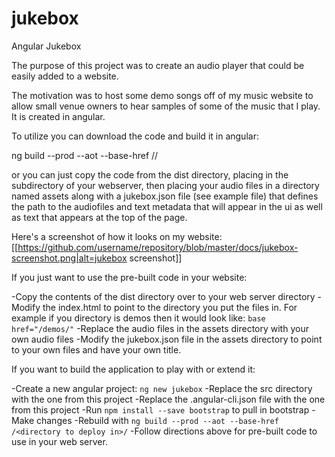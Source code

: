 # jukebox
Angular Jukebox

The purpose of this project was to create an audio player that could be easily added to a website.  

The motivation was to host some demo songs off of my music website to allow small venue owners to hear samples of some of the music that I play.  It is created in angular.  

To utilize you can download the code and build it in angular:
 
ng build --prod --aot --base-href /<directory you will put files in>/
 
or you can just copy the code from the dist directory, placing in the subdirectory of your webserver, then placing your audio files in a directory named assets along with a jukebox.json file (see example file) that defines the path to the audiofiles and text metadata that will appear in the ui as well as text that appears at the top of the page.
 
Here's a screenshot of how it looks on my website:
 [[https://github.com/username/repository/blob/master/docs/jukebox-screenshot.png|alt=jukebox screenshot]]

If you just want to use the pre-built code in your website:

-Copy the contents of the dist directory over to your web server directory
-Modify the index.html to point to the directory you put the files in. For example if you directory is demos then it would look like: `base href="/demos/"`
-Replace the audio files in the assets directory with your own audio files
-Modify the jukebox.json file in the assets directory to point to your own files and have your own title.


If you want to build the application to play with or extend it:

-Create a new angular project: `ng new jukebox`
-Replace the src directory with the one from this project
-Replace the .angular-cli.json file with the one from this project
-Run `npm install --save bootstrap` to pull in bootstrap
-Make changes 
-Rebuild with `ng build --prod --aot --base-href /<directory to deploy in>/`
-Follow directions above for pre-built code to use in your web server.



